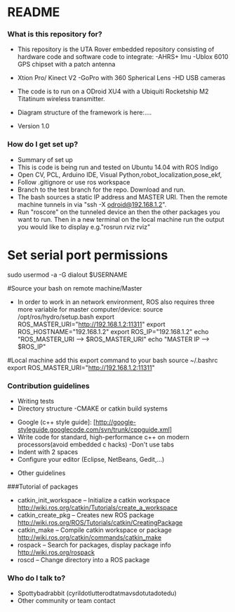 # README #


### What is this repository for? ###

* This repository is the UTA Rover embedded repository consisting of hardware code and software code to integrate:
-AHRS+ Imu
-Ublox 6010 GPS chipset with a patch antenna 
- Xtion Pro/ Kinect V2
-GoPro with 360 Spherical Lens
-HD USB cameras

* The code is to run on a ODroid XU4 with a Ubiquiti Rocketship M2 Titatinum wireless transmitter.
* Diagram structure of the framework is here:....
 
* Version 1.0

### How do I get set up? ###

* Summary of set up
* This is code is being run and tested on Ubuntu 14.04 with ROS Indigo
* Open CV, PCL, Arduino IDE, Visual Python,robot_localization,pose_ekf,
* Follow .gitignore or use ros workspace 
* Branch to the test branch for the repo. Download and run.
* The bash sources a static IP address and MASTER URI. Then the remote machine tunnels in via "ssh -X odroid@192.168.1.2".
* Run "roscore" on the tunneled device an then the other packages you want to run. Then in a new terminal on the local machine run the output you would like to display e.g."rosrun rviz rviz"

# Set serial port permissions
sudo usermod -a -G dialout $USERNAME

#Source your bash on remote machine/Master
* In order to work in an network environment, ROS also requires three more variable for master computer/device:
source /opt/ros/hydro/setup.bash
export ROS_MASTER_URI="http://192.168.1.2:11311"
export ROS_HOSTNAME="192.168.1.2"
export ROS_IP="192.168.1.2"
echo "ROS_MASTER_URI --> $ROS_MASTER_URI"
echo "MASTER IP --> $ROS_IP"

#Local machine add this export command to your bash 
source ~/.bashrc
export ROS_MASTER_URI="http://192.168.1.2:11311"

### Contribution guidelines ###

* Writing tests
* Directory structure
-CMAKE or catkin build systems
- Google (c++ style guide]: [http://google-styleguide.googlecode.com/svn/trunk/cppguide.xml]
- Write code for standard, high-performance c++ on modern processors(avoid embedded c hacks)
-Don't use tabs
- Indent with 2 spaces
- Configure your editor (Eclipse, NetBeans, Gedit,...)
* Other guidelines


###Tutorial of packages
* catkin_init_workspace
– Initialize a catkin workspace http://wiki.ros.org/catkin/Tutorials/create_a_workspace
* catkin_create_pkg
– Creates new ROS package http://wiki.ros.org/ROS/Tutorials/catkin/CreatingPackage
* catkin_make
– Compile catkin workspace or package http://wiki.ros.org/catkin/commands/catkin_make
* rospack
– Search for packages, display package info http://wiki.ros.org/rospack
* roscd
– Change directory into a ROS package


### Who do I talk to? ###

* Spottybadrabbit (cyrildotlutterodtatmavsdotutadotedu)
* Other community or team contact
